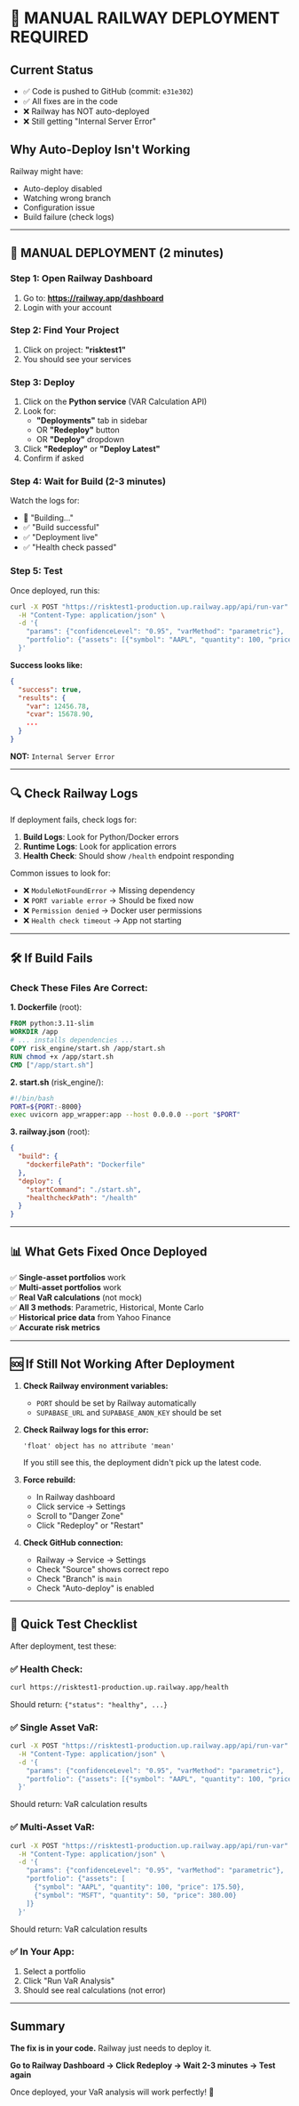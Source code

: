 # 🚨 MANUAL RAILWAY DEPLOYMENT REQUIRED

## Current Status
- ✅ Code is pushed to GitHub (commit: `e31e302`)
- ✅ All fixes are in the code
- ❌ Railway has NOT auto-deployed
- ❌ Still getting "Internal Server Error"

## Why Auto-Deploy Isn't Working
Railway might have:
- Auto-deploy disabled
- Watching wrong branch
- Configuration issue
- Build failure (check logs)

---

## 🎯 MANUAL DEPLOYMENT (2 minutes)

### Step 1: Open Railway Dashboard
1. Go to: **https://railway.app/dashboard**
2. Login with your account

### Step 2: Find Your Project
1. Click on project: **"risktest1"**
2. You should see your services

### Step 3: Deploy
1. Click on the **Python service** (VAR Calculation API)
2. Look for:
   - **"Deployments"** tab in sidebar
   - OR **"Redeploy"** button
   - OR **"Deploy"** dropdown
3. Click **"Redeploy"** or **"Deploy Latest"**
4. Confirm if asked

### Step 4: Wait for Build (2-3 minutes)
Watch the logs for:
- 🔄 "Building..."
- ✅ "Build successful"  
- ✅ "Deployment live"
- ✅ "Health check passed"

### Step 5: Test
Once deployed, run this:
```bash
curl -X POST "https://risktest1-production.up.railway.app/api/run-var" \
  -H "Content-Type: application/json" \
  -d '{
    "params": {"confidenceLevel": "0.95", "varMethod": "parametric"},
    "portfolio": {"assets": [{"symbol": "AAPL", "quantity": 100, "price": 175.50}]}
  }'
```

**Success looks like:**
```json
{
  "success": true,
  "results": {
    "var": 12456.78,
    "cvar": 15678.90,
    ...
  }
}
```

**NOT:** `Internal Server Error`

---

## 🔍 Check Railway Logs

If deployment fails, check logs for:
1. **Build Logs**: Look for Python/Docker errors
2. **Runtime Logs**: Look for application errors
3. **Health Check**: Should show `/health` endpoint responding

Common issues to look for:
- ❌ `ModuleNotFoundError` → Missing dependency
- ❌ `PORT variable error` → Should be fixed now
- ❌ `Permission denied` → Docker user permissions
- ❌ `Health check timeout` → App not starting

---

## 🛠️ If Build Fails

### Check These Files Are Correct:

**1. Dockerfile** (root):
```dockerfile
FROM python:3.11-slim
WORKDIR /app
# ... installs dependencies ...
COPY risk_engine/start.sh /app/start.sh
RUN chmod +x /app/start.sh
CMD ["/app/start.sh"]
```

**2. start.sh** (risk_engine/):
```bash
#!/bin/bash
PORT=${PORT:-8000}
exec uvicorn app_wrapper:app --host 0.0.0.0 --port "$PORT"
```

**3. railway.json** (root):
```json
{
  "build": {
    "dockerfilePath": "Dockerfile"
  },
  "deploy": {
    "startCommand": "./start.sh",
    "healthcheckPath": "/health"
  }
}
```

---

## 📊 What Gets Fixed Once Deployed

✅ **Single-asset portfolios** work  
✅ **Multi-asset portfolios** work  
✅ **Real VaR calculations** (not mock)  
✅ **All 3 methods**: Parametric, Historical, Monte Carlo  
✅ **Historical price data** from Yahoo Finance  
✅ **Accurate risk metrics**  

---

## 🆘 If Still Not Working After Deployment

1. **Check Railway environment variables:**
   - `PORT` should be set by Railway automatically
   - `SUPABASE_URL` and `SUPABASE_ANON_KEY` should be set

2. **Check Railway logs for this error:**
   ```
   'float' object has no attribute 'mean'
   ```
   If you still see this, the deployment didn't pick up the latest code.

3. **Force rebuild:**
   - In Railway dashboard
   - Click service → Settings
   - Scroll to "Danger Zone"
   - Click "Redeploy" or "Restart"

4. **Check GitHub connection:**
   - Railway → Service → Settings
   - Check "Source" shows correct repo
   - Check "Branch" is `main`
   - Check "Auto-deploy" is enabled

---

## 🎯 Quick Test Checklist

After deployment, test these:

### ✅ Health Check:
```bash
curl https://risktest1-production.up.railway.app/health
```
Should return: `{"status": "healthy", ...}`

### ✅ Single Asset VaR:
```bash
curl -X POST "https://risktest1-production.up.railway.app/api/run-var" \
  -H "Content-Type: application/json" \
  -d '{
    "params": {"confidenceLevel": "0.95", "varMethod": "parametric"},
    "portfolio": {"assets": [{"symbol": "AAPL", "quantity": 100, "price": 175.50}]}
  }'
```
Should return: VaR calculation results

### ✅ Multi-Asset VaR:
```bash
curl -X POST "https://risktest1-production.up.railway.app/api/run-var" \
  -H "Content-Type: application/json" \
  -d '{
    "params": {"confidenceLevel": "0.95", "varMethod": "parametric"},
    "portfolio": {"assets": [
      {"symbol": "AAPL", "quantity": 100, "price": 175.50},
      {"symbol": "MSFT", "quantity": 50, "price": 380.00}
    ]}
  }'
```
Should return: VaR calculation results

### ✅ In Your App:
1. Select a portfolio
2. Click "Run VaR Analysis"
3. Should see real calculations (not error)

---

## Summary

**The fix is in your code.** Railway just needs to deploy it. 

**Go to Railway Dashboard → Click Redeploy → Wait 2-3 minutes → Test again**

Once deployed, your VaR analysis will work perfectly! 🎉

